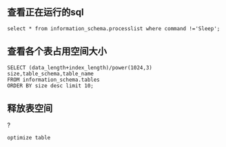 ## 查看正在运行的sql
```
select * from information_schema.processlist where command !='Sleep';
```

## 查看各个表占用空间大小
```
SELECT (data_length+index_length)/power(1024,3) size,table_schema,table_name 
FROM information_schema.tables 
ORDER BY size desc limit 10;
```

## 释放表空间
?
```
optimize table 
```
